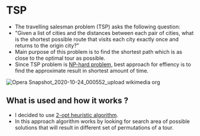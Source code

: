 # TSP
- The travelling salesman problem (TSP) asks the following question: 
- "Given a list of cities and the distances between each pair of cities, what is the shortest possible route that visits each city exactly once and returns to the origin city?"
-  Main purpose of this problem is to find the shortest path which is as close to the optimal tour as possible. 
- Since TSP problem is [NP-hard problem](https://en.wikipedia.org/wiki/NP-hardness), best approach for effiency is to find the approximate result in shortest amount of time.


![Opera Snapshot_2020-10-24_000552_upload wikimedia org](https://user-images.githubusercontent.com/62245004/97054132-e5cdb300-158c-11eb-999d-aae7977a35c1.png)

## What is used and how it works ?
- I decided to use [2-opt heuristic algorithm](https://en.wikipedia.org/wiki/2-opt).
- In this approach algorithm works by looking for search area of possible solutions that will result in different set of permutations of a tour. 
